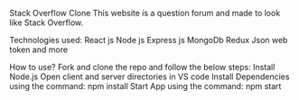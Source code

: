 Stack Overflow Clone
This website is a question forum and made to look like Stack Overflow.

Technologies used:
    React js
    Node js
    Express js
    MongoDb
    Redux
    Json web token and more


How to use?
Fork and clone the repo and follow the below steps:
    Install Node.js
    Open client and server directories in VS code
    Install Dependencies using the command:
        npm install
    Start App using the command:
        npm start
